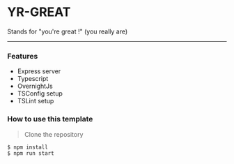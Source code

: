 # YR-GREAT

Stands for "you're great !" (you really are)

---

### Features

- Express server
- Typescript
- OvernightJs
- TSConfig setup
- TSLint setup

### How to use this template

> Clone the repository

```javascript
$ npm install
$ npm run start
```
